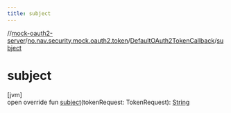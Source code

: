 ```yaml
---
title: subject
---
```

//[mock-oauth2-server](../../../index.html)/[no.nav.security.mock.oauth2.token](../index.html)/[DefaultOAuth2TokenCallback](index.html)/[subject](subject.html)



# subject



[jvm]\
open override fun [subject](subject.html)(tokenRequest: TokenRequest): [String](https://kotlinlang.org/api/latest/jvm/stdlib/kotlin/-string/index.html)




